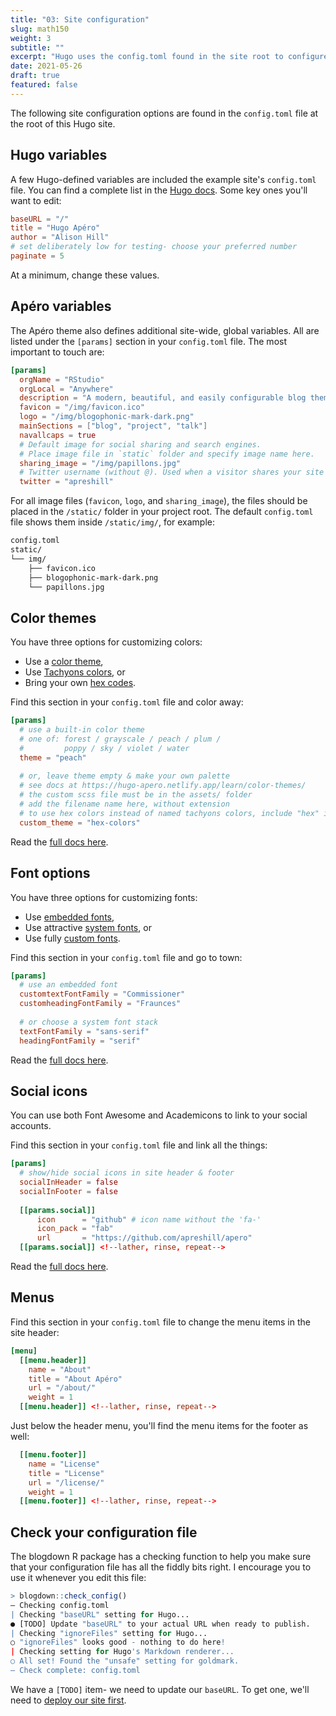 ```yaml
---
title: "03: Site configuration"
slug: math150
weight: 3
subtitle: ""
excerpt: "Hugo uses the config.toml found in the site root to configure your site. In this article, we highlight key options in this file, and some options added by the Hugo Apéro theme which you can access in the `[params]` section."
date: 2021-05-26
draft: true
featured: false
---
```



The following site configuration options are found in the `config.toml` file at the root of this Hugo site.

## Hugo variables

A few Hugo-defined variables are included the example site's `config.toml` file. You can find a complete list in the [Hugo docs](https://gohugo.io/getting-started/configuration/#all-configuration-settings). Some key ones you'll want to edit:

```toml
baseURL = "/"
title = "Hugo Apéro"
author = "Alison Hill"
# set deliberately low for testing- choose your preferred number 
paginate = 5
```

At a minimum, change these values.

## Apéro variables

The Apéro theme also defines additional site-wide, global variables. All are listed under the `[params]` section in your `config.toml` file. The most important to touch are:

```toml
[params]
  orgName = "RStudio"
  orgLocal = "Anywhere"
  description = "A modern, beautiful, and easily configurable blog theme for Hugo."
  favicon = "/img/favicon.ico"
  logo = "/img/blogophonic-mark-dark.png"
  mainSections = ["blog", "project", "talk"]
  navallcaps = true
  # Default image for social sharing and search engines. 
  # Place image file in `static` folder and specify image name here.
  sharing_image = "/img/papillons.jpg"
  # Twitter username (without @). Used when a visitor shares your site on Twitter.
  twitter = "apreshill"
```

For all image files (`favicon`, `logo`, and `sharing_image`), the files should be placed in the `/static/` folder in your project root. The default `config.toml` file shows them inside `/static/img/`, for example:

```bash
config.toml
static/
└── img/
    ├── favicon.ico 
    ├── blogophonic-mark-dark.png
    └── papillons.jpg
```

## Color themes

You have three options for customizing colors:

+ Use a [color theme](/learn/color-themes/#use-a-color-theme),
+ Use [Tachyons colors](/learn/color-themes/#use-tachyons-named-colors), or
+ Bring your own [hex codes](/learn/color-themes/#bring-your-own-hex-codes).

Find this section in your `config.toml` file and color away:

```toml
[params]
  # use a built-in color theme
  # one of: forest / grayscale / peach / plum /
  #         poppy / sky / violet / water
  theme = "peach"
  
  # or, leave theme empty & make your own palette
  # see docs at https://hugo-apero.netlify.app/learn/color-themes/
  # the custom scss file must be in the assets/ folder
  # add the filename name here, without extension
  # to use hex colors instead of named tachyons colors, include "hex" in filename
  custom_theme = "hex-colors" 
```

Read the [full docs here](/learn/color-themes/).

## Font options

You have three options for customizing fonts:

+ Use [embedded fonts](/learn/fonts/#embedded-fonts),
+ Use attractive [system fonts](/learn/fonts/#use-attractive-system-fonts), or
+ Use fully [custom fonts](/learn/fonts/#use-a-custom-font).

Find this section in your `config.toml` file and go to town:

```toml  
[params]
  # use an embedded font
  customtextFontFamily = "Commissioner"
  customheadingFontFamily = "Fraunces"
  
  # or choose a system font stack
  textFontFamily = "sans-serif"
  headingFontFamily = "serif"
```

Read the [full docs here](/learn/fonts/).

## Social icons

You can use both Font Awesome and Academicons to link to your social accounts.

Find this section in your `config.toml` file and link all the things:

```toml
[params]
  # show/hide social icons in site header & footer
  socialInHeader = false
  socialInFooter = false
  
  [[params.social]]
      icon      = "github" # icon name without the 'fa-'
      icon_pack = "fab"
      url       = "https://github.com/apreshill/apero"
  [[params.social]] <!--lather, rinse, repeat-->
```

Read the [full docs here](/learn/social/).

## Menus

Find this section in your `config.toml` file to change the menu items in the site header:

```toml
[menu]
  [[menu.header]]
    name = "About"
    title = "About Apéro"
    url = "/about/"
    weight = 1
  [[menu.header]] <!--lather, rinse, repeat-->
```

Just below the header menu, you'll find the menu items for the footer as well:

```toml
  [[menu.footer]]
    name = "License"
    title = "License"
    url = "/license/"
    weight = 1
  [[menu.footer]] <!--lather, rinse, repeat-->
```

## Check your configuration file

The blogdown R package has a checking function to help you make sure that your configuration file has all the fiddly bits right. I encourage you to use it whenever you edit this file:

```r
> blogdown::check_config()
― Checking config.toml
| Checking "baseURL" setting for Hugo...
● [TODO] Update "baseURL" to your actual URL when ready to publish.
| Checking "ignoreFiles" setting for Hugo...
○ "ignoreFiles" looks good - nothing to do here!
| Checking setting for Hugo's Markdown renderer...
○ All set! Found the "unsafe" setting for goldmark.
― Check complete: config.toml
```

We have a `[TODO]` item- we need to update our `baseURL`. To get one, we'll need to [deploy our site first](../deploy).